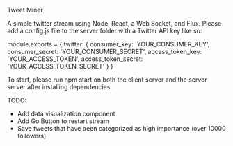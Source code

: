 Tweet Miner

A simple twitter stream using Node, React, a Web Socket, and Flux.
Please add a config.js file to the server folder with a Twitter API key like so:

module.exports = {
  twitter: {
    consumer_key: 'YOUR_CONSUMER_KEY',
    consumer_secret: 'YOUR_CONSUMER_SECRET',
    access_token_key: 'YOUR_ACCESS_TOKEN',
    access_token_secret: 'YOUR_ACCESS_TOKEN_SECRET'
  }
}

To start, please run npm start on both the client server and the server server after installing dependencies.

TODO:
* Add data visualization component
* Add Go Button to restart stream
* Save tweets that have been categorized as high importance (over 10000 followers)

